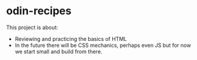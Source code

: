 # odin-recipes

This project is about:
- Reviewing and practicing the basics of HTML 
- In the future there will be CSS mechanics, perhaps even JS but for now we start small and build from there.

